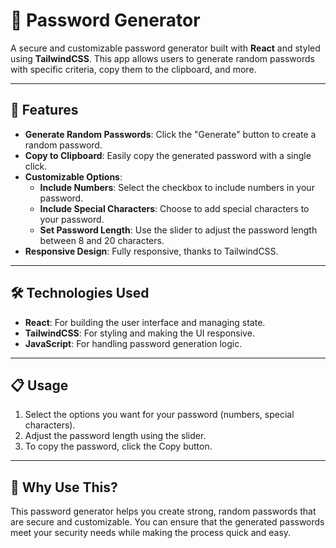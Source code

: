 # 🔐 Password Generator

A secure and customizable password generator built with **React** and styled using **TailwindCSS**. This app allows users to generate random passwords with specific criteria, copy them to the clipboard, and more.

---

## 🎨 Features

- **Generate Random Passwords**: Click the "Generate" button to create a random password.
- **Copy to Clipboard**: Easily copy the generated password with a single click.
- **Customizable Options**:
  - **Include Numbers**: Select the checkbox to include numbers in your password.
  - **Include Special Characters**: Choose to add special characters to your password.
  - **Set Password Length**: Use the slider to adjust the password length between 8 and 20 characters.
- **Responsive Design**: Fully responsive, thanks to TailwindCSS.

---

## 🛠️ Technologies Used

- **React**: For building the user interface and managing state.
- **TailwindCSS**: For styling and making the UI responsive.
- **JavaScript**: For handling password generation logic.

---

## 📋 Usage

1. Select the options you want for your password (numbers, special characters).
2. Adjust the password length using the slider.
3. To copy the password, click the Copy button.

---

## 🔑 Why Use This?

This password generator helps you create strong, random passwords that are secure and customizable. You can ensure that the generated passwords meet your security needs while making the process quick and easy.
